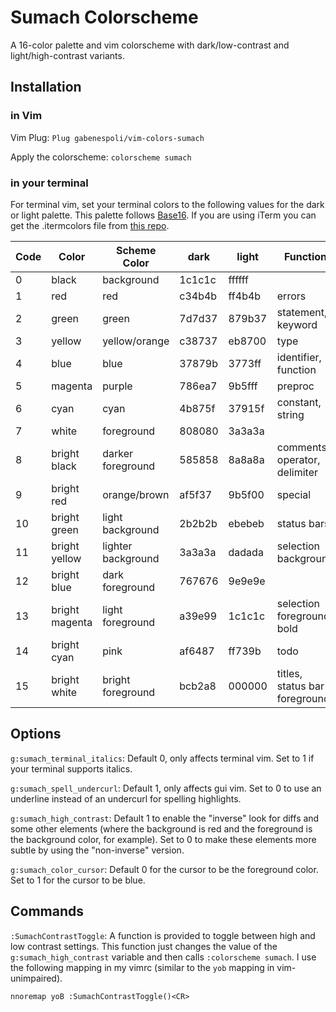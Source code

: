 # Sumach Colorscheme

A 16-color palette and vim colorscheme with dark/low-contrast and light/high-contrast variants.

## Installation

### in Vim

Vim Plug:
`Plug gabenespoli/vim-colors-sumach`

Apply the colorscheme:
`colorscheme sumach`

### in your terminal

For terminal vim, set your terminal colors to the following values for the dark or light palette. This palette follows [Base16](https://github.com/chriskempson/base16). If you are using iTerm you can get the .itermcolors file from [this repo](https://github.com/gabenespoli/iterm-color-palettes).

| Code | Color          | Scheme Color       | dark   | light  | Function                      |
| ---- | -------------- | -----------------  | ------ | ------ | ----------------------------- |
| 0    | black          | background         | 1c1c1c | ffffff |                               |
| 1    | red            | red                | c34b4b | ff4b4b | errors                        |
| 2    | green          | green              | 7d7d37 | 879b37 | statement, keyword            |
| 3    | yellow         | yellow/orange      | c38737 | eb8700 | type                          |
| 4    | blue           | blue               | 37879b | 3773ff | identifier, function          |
| 5    | magenta        | purple             | 786ea7 | 9b5fff | preproc                       |
| 6    | cyan           | cyan               | 4b875f | 37915f | constant, string              |
| 7    | white          | foreground         | 808080 | 3a3a3a |                               |
| 8    | bright black   | darker foreground  | 585858 | 8a8a8a | comments, operator, delimiter |
| 9    | bright red     | orange/brown       | af5f37 | 9b5f00 | special                       |
| 10   | bright green   | light background   | 2b2b2b | ebebeb | status bars                   |
| 11   | bright yellow  | lighter background | 3a3a3a | dadada | selection background          |
| 12   | bright blue    | dark foreground    | 767676 | 9e9e9e |                               |
| 13   | bright magenta | light foreground   | a39e99 | 1c1c1c | selection foreground, bold    |
| 14   | bright cyan    | pink               | af6487 | ff739b | todo                          |
| 15   | bright white   | bright foreground  | bcb2a8 | 000000 | titles, status bar foreground |

## Options

`g:sumach_terminal_italics`: Default 0, only affects terminal vim. Set to 1 if your terminal supports italics.

`g:sumach_spell_undercurl`: Default 1, only affects gui vim. Set to 0 to use an underline instead of an undercurl for spelling highlights.

`g:sumach_high_contrast`: Default 1 to enable the "inverse" look for diffs and some other elements (where the background is red and the foreground is the background color, for example). Set to 0 to make these elements more subtle by using the "non-inverse" version.

`g:sumach_color_cursor`: Default 0 for the cursor to be the foreground color. Set to 1 for the cursor to be blue.

## Commands

`:SumachContrastToggle`: A function is provided to toggle between high and low contrast settings. This function just changes the value of the `g:sumach_high_contrast` variable and then calls `:colorscheme sumach`. I use the following mapping in my vimrc (similar to the `yob` mapping in vim-unimpaired).

```vim
nnoremap yoB :SumachContrastToggle()<CR>
```
